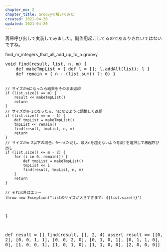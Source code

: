 ```yaml
---
chapter_no: 2
chapter_title: Groovyで解いてみた
created: 2021-04-20
updated: 2021-04-20
---
```

再帰呼び出しで実装してみました。副作用起こしてるのであまりきれいではないですね。

<div class="code-box">
<div class="title">find_m_integers_that_all_add_up_to_n.groovy</div>
<pre>
void find(result, list, n, m) {
    def makeTmpList = { def l = []; l.addAll(list); l }
    def remain = { n - (list.sum() ?: 0) }

    // サイズがmになったら結果をそのまま返却
    if (list.size() == m) {
        result << makeTmpList()
        return
    }
    // サイズがm-1になったら、nになるように調整して返却
    if (list.size() == m - 1) {
        def tmpList = makeTmpList()
        tmpList << remain()
        find(result, tmpList, n, m)
        return
    }
    // サイズがm-2以下の場合、0～n(ただし、最大nを超えないよう考慮)を選択して再起呼び出し
    if (list.size() <= m - 2) {
        for (i in 0..remain()) {
            def tmpList = makeTmpList()
            tmpList << i
            find(result, tmpList, n, m)
        }
        return
    }

    // それ以外はエラー
    throw new Exception("listのサイズが大きすぎます: ${list.size()}")
}

def result = []
find(result, [], 2, 4)
assert result == [[0, 0, 0, 2], [0, 0, 1, 1], [0, 0, 2, 0], [0, 1, 0, 1], [0, 1, 1, 0], [0, 2, 0, 0], [1, 0, 0, 1], [1, 0, 1, 0], [1, 1, 0, 0], [2, 0, 0, 0]]
</pre>
</div>
